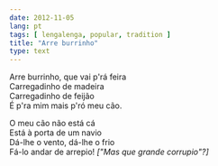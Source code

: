 ```yaml
---
date: 2012-11-05
lang: pt
tags: [ lengalenga, popular, tradition ]
title: "Arre burrinho"
type: text
---
```


Arre burrinho, que vai p'rá feira\
Carregadinho de madeira\
Carregadinho de feijão\
É p'ra mim mais p'ró meu cão.

O meu cão não está cá\
Está à porta de um navio\
Dá-lhe o vento, dá-lhe o frio\
Fá-lo andar de arrepio! *["Mas que grande corrupio"?]*

